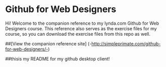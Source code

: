 Github for Web Designers
========================

Hi! Welcome to the companion reference to my lynda.com Github for Web Designers course. This reference also serves as the exercise files for my course, so you can download the exercise files from this repo as well.

 
##[View the companion reference site] (-http://simpleprimate.com/github-for-web-designers/-)

##thisis my README for my github desktop client!
